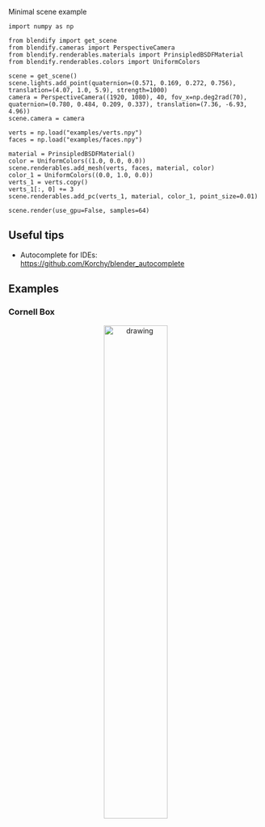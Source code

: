 Minimal scene example
```
import numpy as np

from blendify import get_scene
from blendify.cameras import PerspectiveCamera
from blendify.renderables.materials import PrinsipledBSDFMaterial
from blendify.renderables.colors import UniformColors

scene = get_scene()
scene.lights.add_point(quaternion=(0.571, 0.169, 0.272, 0.756), translation=(4.07, 1.0, 5.9), strength=1000)
camera = PerspectiveCamera((1920, 1080), 40, fov_x=np.deg2rad(70), quaternion=(0.780, 0.484, 0.209, 0.337), translation=(7.36, -6.93, 4.96))
scene.camera = camera

verts = np.load("examples/verts.npy")
faces = np.load("examples/faces.npy")

material = PrinsipledBSDFMaterial()
color = UniformColors((1.0, 0.0, 0.0))
scene.renderables.add_mesh(verts, faces, material, color)
color_1 = UniformColors((0.0, 1.0, 0.0))
verts_1 = verts.copy()
verts_1[:, 0] += 3
scene.renderables.add_pc(verts_1, material, color_1, point_size=0.01)

scene.render(use_gpu=False, samples=64)
```

## Useful tips
* Autocomplete for IDEs: https://github.com/Korchy/blender_autocomplete

## Examples

### Cornell Box

<p align="center">
  <img src="./docs/02_example.jpg" alt="drawing" width="50%"/>
</p>